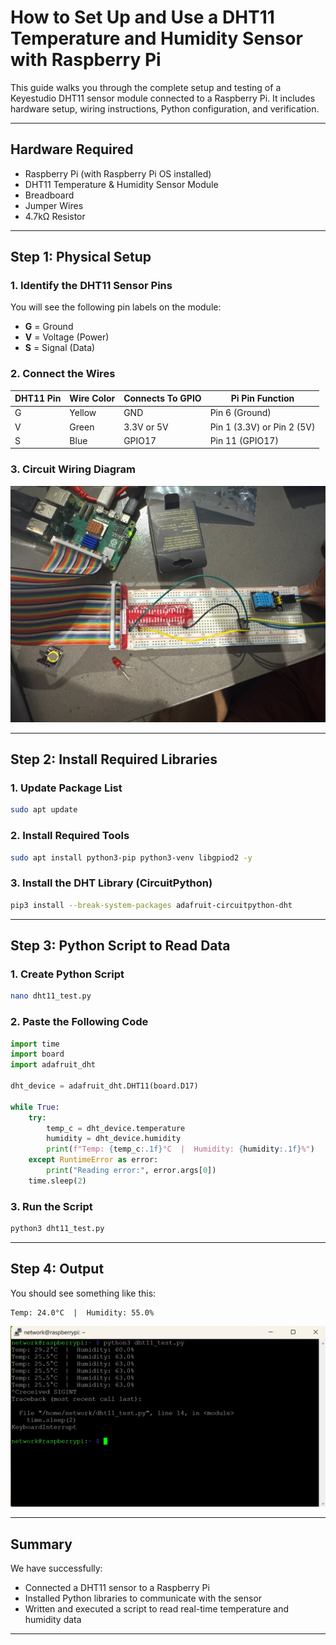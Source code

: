 
# How to Set Up and Use a DHT11 Temperature and Humidity Sensor with Raspberry Pi

This guide walks you through the complete setup and testing of a Keyestudio DHT11 sensor module connected to a Raspberry Pi. It includes hardware setup, wiring instructions, Python configuration, and verification.

---

## Hardware Required

- Raspberry Pi (with Raspberry Pi OS installed)
- DHT11 Temperature & Humidity Sensor Module
- Breadboard
- Jumper Wires
- 4.7kΩ Resistor

---

## Step 1: Physical Setup

### 1. Identify the DHT11 Sensor Pins

You will see the following pin labels on the module:

- **G** = Ground  
- **V** = Voltage (Power)  
- **S** = Signal (Data)

### 2. Connect the Wires

| DHT11 Pin | Wire Color | Connects To GPIO | Pi Pin Function |
|-----------|------------|------------------|-----------------|
| G         | Yellow     | GND              | Pin 6 (Ground) |
| V         | Green      | 3.3V or 5V       | Pin 1 (3.3V) or Pin 2 (5V) |
| S         | Blue       | GPIO17           | Pin 11 (GPIO17) |

### 3. Circuit Wiring Diagram

![Hardware Connection](images/temp_sensor_setup.jpg)

---

## Step 2: Install Required Libraries

### 1. Update Package List

```bash
sudo apt update
```

### 2. Install Required Tools

```bash
sudo apt install python3-pip python3-venv libgpiod2 -y
```

### 3. Install the DHT Library (CircuitPython)

```bash
pip3 install --break-system-packages adafruit-circuitpython-dht
```

---

## Step 3: Python Script to Read Data

### 1. Create Python Script

```bash
nano dht11_test.py
```

### 2. Paste the Following Code

```python
import time
import board
import adafruit_dht

dht_device = adafruit_dht.DHT11(board.D17)

while True:
    try:
        temp_c = dht_device.temperature
        humidity = dht_device.humidity
        print(f"Temp: {temp_c:.1f}°C  |  Humidity: {humidity:.1f}%")
    except RuntimeError as error:
        print("Reading error:", error.args[0])
    time.sleep(2)
```

### 3. Run the Script

```bash
python3 dht11_test.py
```

---

## Step 4: Output

You should see something like this:

```
Temp: 24.0°C  |  Humidity: 55.0%
```

![Sensor Output](images/final_output.png)

---

## Summary

We have successfully:

- Connected a DHT11 sensor to a Raspberry Pi
- Installed Python libraries to communicate with the sensor
- Written and executed a script to read real-time temperature and humidity data

---
